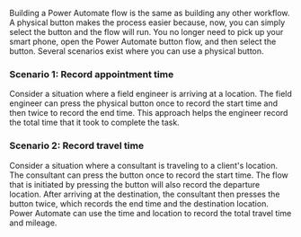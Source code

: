 Building a Power Automate flow is the same as building any other
workflow. A physical button makes the process easier because, now,
you can simply select the button and the flow will run. You no longer need to
pick up your smart phone, open the Power Automate button flow, and then select
the button. Several scenarios exist where you can use a physical button.

### Scenario 1: Record appointment time

Consider a situation where a field engineer is arriving at a location. The field engineer
can press the physical button once to record the start time and then
twice to record the end time. This approach helps the engineer
record the total time that it took to complete the task.

### Scenario 2: Record travel time

Consider a situation where a consultant is traveling to a client's location. The consultant
can press the button once to record the start time. The flow that is initiated by pressing the button
will also record the departure location. After arriving at the destination, the consultant then
presses the button twice, which
records the end time and the destination location. Power Automate can
use the time and location to record the total travel time and
mileage.
